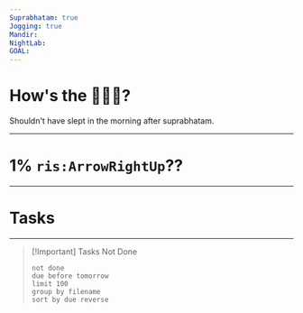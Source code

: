 ```yaml
---
Suprabhatam: true
Jogging: true
Mandir: 
NightLab: 
GOAL:
---
```


# How's the 🌄🌅🌇?

Shouldn't have slept in the morning after suprabhatam.

---

# 1% `ris:ArrowRightUp`??

---

# Tasks

---

> [!Important] Tasks Not Done
>
>```tasks
>not done
> due before tomorrow
> limit 100
> group by filename
> sort by due reverse

